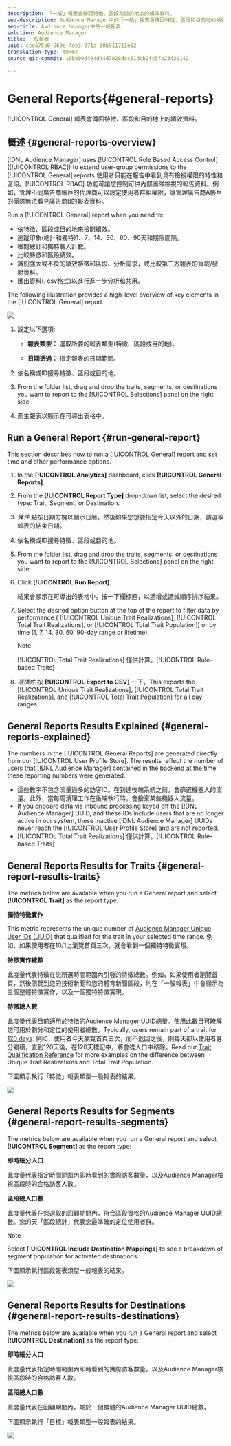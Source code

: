 ```yaml
---
description: 「一般」報表會傳回特徵、區段和目的地上的績效資料。
seo-description: Audience Manager中的「一般」報表會傳回特性、區段和目的地的績效資料。
seo-title: Audience Manager中的一般報表
solution: Audience Manager
title: 一般報表
uuid: csea75a0-969e-4ee3-971a-60b911711e52
translation-type: tm+mt
source-git-commit: 18bb00d494d44d7028dcc51dcb2fc57b23420142

---
```



# General Reports{#general-reports}

[!UICONTROL General] 報表會傳回特徵、區段和目的地上的績效資料。

## 概述 {#general-reports-overview}

<!-- 

c_general_reports.xml

 -->

[!DNL Audience Manager] uses [!UICONTROL Role Based Access Control] ([!UICONTROL RBAC]) to extend user-group permissions to the [!UICONTROL General] reports.使用者只能在報告中看到具有檢視權限的特性和區段。[!UICONTROL RBAC] 功能可讓您控制可供內部團隊檢視的報告資料。例如，管理不同廣告商帳戶的代理商可以設定使用者群組權限，讓管理廣告商A帳戶的團隊無法看見廣告商B的報表資料。

Run a [!UICONTROL General] report when you need to:

* 依特徵、區段或目的地來檢閱績效。
* 追蹤印象(總計和獨特)1、7、14、30、60、90天和期限間隔。
* 檢閱總計和獨特載入計數。
* 比較特徵和區段績效。
* 識別強大或不良的績效特徵和區段、分析需求，或比較第三方報表的負載/發射資料。
* 匯出資料(. csv格式)以進行進一步分析和共用。

The following illustration provides a high-level overview of key elements in the [!UICONTROL General] report.

![](assets/general_reports.png)

1. 設定以下選項: 

   * **報表類型：** 選取所要的報表類型(特徵、區段或目的地)。

   * **日期透過：** 指定報表的日期範圍。

2. 依名稱或ID搜尋特徵、區段或目的地。
3. From the folder list, drag and drop the traits, segments, or destinations you want to report to the [!UICONTROL Selections] panel on the right side.
4. 產生報表以顯示在可導出表格中。

## Run a General Report {#run-general-report}

This section describes how to run a [!UICONTROL General] report and set time and other performance options.

<!-- 

t_run_general_report.xml

 -->

1. In the **[!UICONTROL Analytics]** dashboard, click **[!UICONTROL General Reports]**.
1. From the **[!UICONTROL Report Type]** drop-down list, select the desired type: Trait, Segment, or Destination.
1. *條件* 點按日期方塊以顯示日曆，然後如果您想要指定今天以外的日期，請選取報表的結束日期。
1. 依名稱或ID搜尋特徵、區段或目的地。
1. From the folder list, drag and drop the traits, segments, or destinations you want to report to the [!UICONTROL Selections] panel on the right side.
1. Click **[!UICONTROL Run Report]**.

   結果會顯示在可導出的表格中。按一下欄標題，以遞增或遞減順序排序結果。
1. Select the desired option button at the top of the report to filter data by performance ( [!UICONTROL Unique Trait Realizations], [!UICONTROL Total Trait Realizations], or [!UICONTROL Total Trait Population]) or by time (1, 7, 14, 30, 60, 90-day range or lifetime).

   >[!NOTE]
   >
   >[!UICONTROL Total Trait Realizations] 僅供計算。[!UICONTROL Rule-based Traits]

1. *選擇性* 按 **[!UICONTROL Export to CSV]** 一下。This exports the [!UICONTROL Unique Trait Realizations], [!UICONTROL Total Trait Realizations], and [!UICONTROL Total Trait Population] for all day ranges.

## General Reports Results Explained {#general-reports-explained}

The numbers in the [!UICONTROL General Reports] are generated directly from our [!UICONTROL User Profile Store]. The results reflect the number of users that [!DNL Audience Manager] contained in the backend at the time these reporting numbers were generated.

* 這些數字不包含流量過多的訪客ID。在到達後端系統之前，會篩選機器人的流量。此外，當每周清理工作在後端執行時，會捨棄某些機器人流量。
* If you onboard data via inbound processing keyed off the [!DNL Audience Manager] UUID, and these IDs include users that are no longer active in our system, these inactive [!DNL Audience Manager] UUIDs never reach the [!UICONTROL User Profile Store] and are not reported.
* [!UICONTROL Total Trait Realizations] 僅供計算。[!UICONTROL Rule-based Traits]

## General Reports Results for Traits {#general-report-results-traits}

The metrics below are available when you run a General report and select **[!UICONTROL Trait]** as the report type:

**獨特特徵實作**

This metric represents the unique number of [Audience Manager Unique User IDs (UUID)](../reference/ids-in-aam.md) that qualified for the trait in your selected time range. 例如，如果使用者在10/1上瀏覽首頁三次，就會看到一個獨特特徵實現。

**特徵實作總數**

此度量代表特徵在您所選時間範圍內引發的特徵總數。例如，如果使用者瀏覽首頁，然後瀏覽到您的技術新聞和您的體育新聞區段，則在「一般報表」中會顯示為三個整體特徵實作，以及一個獨特特徵實現。

**特徵總人數**

此度量代表目前適用於特徵的Audience Manager UUID總量。使用此數目可瞭解您可用於劃分和定位的使用者總數。Typically, users remain part of a trait for [120 days](../features/traits/create-onboarded-rule-based-traits.md#set-expiration-interval). 例如，使用者今天瀏覽首頁三次，而不返回之後，則每天都以使用者身分繼續，直到120天後。在120天標記中，將會從人口中移除。Read our [Trait Qualification Reference](../features/traits/trait-qualification-reference.md) for more examples on the difference between Unique Trait Realizations and Total Trait Population.

下圖顯示執行「特徵」報表類型一般報表的結果。

![](assets/general_reports_metrics.png)

## General Reports Results for Segments {#general-report-results-segments}

The metrics below are available when you run a General report and select **[!UICONTROL Segment]** as the report type:

**即時細分人口**

此度量代表指定時間範圍內即時看到的實際訪客數量，以及Audience Manager檢視區段時的合格訪客人數。

**區段總人口數**

此度量代表在您選取的回顧期間內，符合區段資格的Audience Manager UUID總數。您的天「區段總計」代表您最準確的定位使用者群。

>[!NOTE]
>
>Select **[!UICONTROL Include Destination Mappings]** to see a breakdown of segment population for activated destinations.

下圖顯示執行區段報表類型一般報表的結果。

![](assets/general_reports_segment_metrics.png)

## General Reports Results for Destinations {#general-report-results-destinations}

The metrics below are available when you run a General report and select **[!UICONTROL Destination]** as the report type:

**即時細分人口**

此度量代表指定時間範圍內即時看到的實際訪客數量，以及Audience Manager檢視區段時的合格訪客人數。

**區段總人口數**

此度量代表在回顧期間內，屬於一個群體的Audience Manager UUID總數。

下圖顯示執行「目標」報表類型一般報表的結果。

![](assets/general_reports_destinations.png)

